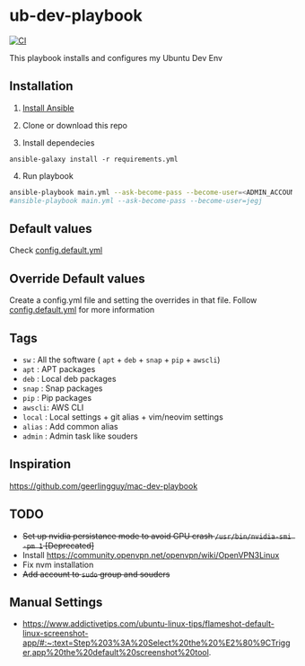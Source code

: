 # ub-dev-playbook

[![CI](https://github.com/jegj/ub-dev-playbook/actions/workflows/ci.yml/badge.svg)](https://github.com/jegj/ub-dev-playbook/actions/workflows/ci.yml)

This playbook installs and configures my Ubuntu Dev Env

## Installation

1) [Install Ansible](https://docs.ansible.com/ansible/latest/installation_guide/index.html)

2) Clone or download this repo

3) Install dependecies
```
ansible-galaxy install -r requirements.yml
```

4) Run playbook
```sh
ansible-playbook main.yml --ask-become-pass --become-user=<ADMIN_ACCOUNT>
#ansible-playbook main.yml --ask-become-pass --become-user=jegj
```

## Default values

Check [config.default.yml](./config.default.yml)

## Override Default values

Create a config.yml file and setting the overrides in that file. Follow [config.default.yml](./config.default.yml) for more information

## Tags

- `sw`    : All the software ( `apt` + `deb` + `snap` + `pip` + `awscli`)
- `apt`   : APT packages
- `deb`   : Local deb packages
- `snap`  : Snap packages
- `pip`   : Pip packages
- `awscli`: AWS CLI
- `local` : Local settings + git alias + vim/neovim settings
- `alias` : Add common alias
- `admin` : Admin task like souders

## Inspiration

https://github.com/geerlingguy/mac-dev-playbook

## TODO

- ~~Set up nvidia persistance mode to avoid GPU crash  `/usr/bin/nvidia-smi -pm 1` [Deprecated]~~
- Install https://community.openvpn.net/openvpn/wiki/OpenVPN3Linux
- Fix nvm installation
- ~~Add account to `sudo` group and souders~~

## Manual Settings
- https://www.addictivetips.com/ubuntu-linux-tips/flameshot-default-linux-screenshot-app/#:~:text=Step%203%3A%20Select%20the%20%E2%80%9CTrigger,app%20the%20default%20screenshot%20tool.
